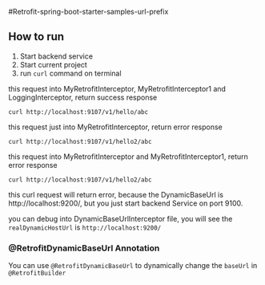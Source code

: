 #Retrofit-spring-boot-starter-samples-url-prefix

## How to run
1. Start backend service
2. Start current project
3. run `curl` command on terminal

this request into MyRetrofitInterceptor, MyRetrofitInterceptor1 and LoggingInterceptor, return success response
``` shell
curl http://localhost:9107/v1/hello/abc 
```

this request just into MyRetrofitInterceptor, return error response
``` shell
curl http://localhost:9107/v1/hello2/abc 
```

this request into MyRetrofitInterceptor and MyRetrofitInterceptor1, return error response
``` shell
curl http://localhost:9107/v1/hello2/abc 
```

this curl request will return error, because the DynamicBaseUrl is http://localhost:9200/, but you just start backend Service on port 9100.

you can debug into DynamicBaseUrlInterceptor file, you will see the `realDynamicHostUrl` is `http://localhost:9200/`

### @RetrofitDynamicBaseUrl Annotation

You can use `@RetrofitDynamicBaseUrl` to dynamically change the `baseUrl` in `@RetrofitBuilder`




